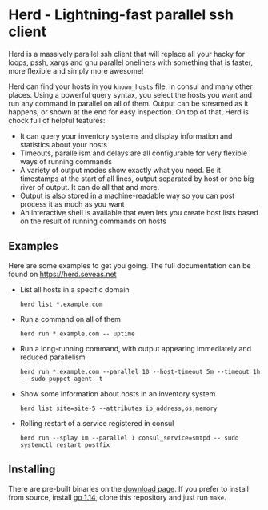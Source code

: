 Herd - Lightning-fast parallel ssh client
=============================================

Herd is a massively parallel ssh client that will replace all your hacky for loops, pssh, xargs
and gnu parallel oneliners with something that is faster, more flexible and simply more awesome!

Herd can find your hosts in you `known_hosts` file, in consul and many other places. Using a
powerful query syntax, you select the hosts you want and run any command in parallel on all of them.
Output can be streamed as it happens, or shown at the end for easy inspection. On top of that,
Herd is chock full of helpful features:

- It can query your inventory systems and display information and statistics about your hosts
- Timeouts, parallelism and delays are all configurable for very flexible ways of running commands
- A variety of output modes show exactly what you need. Be it timestamps at the start of all lines,
  output separated by host or one big river of output. It can do all that and more.
- Output is also stored in a machine-readable way so you can post process it as much as you want
- An interactive shell is available that even lets you create host lists based on the result of
  running commands on hosts

Examples
--------

Here are some examples to get you going. The full documentation can be found on
https://herd.seveas.net

- List all hosts in a specific domain

  `herd list *.example.com`

- Run a command on all of them

  `herd run *.example.com -- uptime`

- Run a long-running command, with output appearing immediately and reduced parallelism

  `herd run *.example.com --parallel 10 --host-timeout 5m --timeout 1h -- sudo puppet agent -t`

- Show some information about hosts in an inventory system

  `herd list site=site-5 --attributes ip_address,os,memory`

- Rolling restart of a service registered in consul

  `herd run --splay 1m --parallel 1 consul_service=smtpd -- sudo systemctl restart postfix`

Installing
----------
There are pre-built binaries on the [download page](https://herd.seveas.net/download.html). If
you prefer to install from source, install [go 1.14](https://golang.org), clone this repository and
just run `make`.
